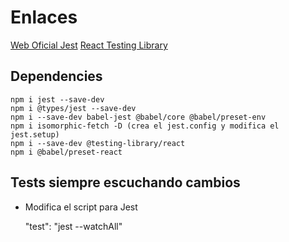 # Enlaces

[Web Oficial Jest](https://jestjs.io/)
[React Testing Library](https://testing-library.com/docs/react-testing-library/intro)

## Dependencies

    npm i jest --save-dev
    npm i @types/jest --save-dev
    npm i --save-dev babel-jest @babel/core @babel/preset-env
    npm i isomorphic-fetch -D (crea el jest.config y modifica el jest.setup)
    npm i --save-dev @testing-library/react
    npm i @babel/preset-react

## Tests siempre escuchando cambios

- Modifica el script para Jest

    "test": "jest --watchAll"
